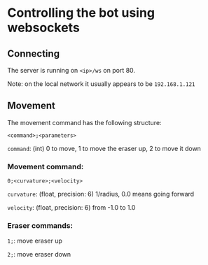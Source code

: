 # Controlling the bot using websockets

## Connecting

The server is running on `<ip>/ws` on port 80.

Note: on the local network it usually appears to be `192.168.1.121`

## Movement

The movement command has the following structure:

`<command>;<parameters>`

`command`: (int) 0 to move, 1 to move the eraser up, 2 to move it down

### Movement command:

`0;<curvature>;<velocity>`

`curvature`: (float, precision: 6) 1/radius, 0.0 means going forward

`velocity`: (float, precision: 6) from -1.0 to 1.0

### Eraser commands:

`1;`: move eraser up

`2;`: move eraser down